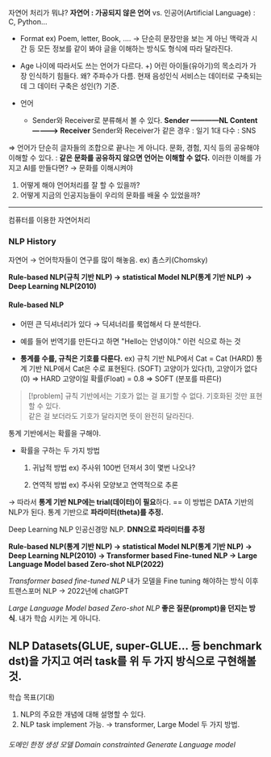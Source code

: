   
자연어 처리가 뭐냐?
**자연어 : 가공되지 않은 언어** vs. 인공어(Artificial Language) : C, Python…  
- Format
    ex) Poem, letter, Book, ….
    → 단순히 문장만을 보는 게 아닌 맥락과 시간 등 모든 정보를 같이 봐야
    글을 이해하는 방식도 형식에 따라 달라진다.

  
- Age
    나이에 따라서도 쓰는 언어가 다르다.
    +) 어린 아이들(유아기)의 목소리가 가장 인식하기 힘들다.
    왜? 주파수가 다름.
    현재 음성인식 서비스는 데이터로 구축되는데 그 데이터 구축은 성인(?) 기준.
    

- 언어
    - Sender와 Receiver로 분류해서 볼 수 있다.
        **Sender ————NL Content————> Receiver**
        Sender와 Receiver가 같은 경우 : 일기
        1대 다수 : SNS
        

⇒ 언어가 단순히 글자들의 조합으로 끝나는 게 아니다. 문화, 경험, 지식 등의 공유해야 이해할 수 있다. : **같은 문화를 공유하지 않으면 언어는 이해할 수 없다.**
이러한 이해를 가지고 AI를 만들다면? → 문화를 이해시켜야
  
1. 어떻게 해야 언어처리를 잘 할 수 있을까?
2. 어떻게 지금의 인공지능들이 우리의 문화를 배울 수 있었을까?

---
컴퓨터를 이용한 자연어처리

### NLP History
  
자연어 → 언어학자들이 연구를 많이 해놓음.
ex) 촘스키(Chomsky)
  
**Rule-based NLP(규칙 기반 NLP) → statistical Model NLP(통계 기반 NLP) → Deep Learning NLP(2010)**

#### Rule-based NLP
- 어떤 큰 딕셔너리가 있다 → 딕셔너리를 룩업해서 다 분석한다. 
- 예를 들어 번역기를 만든다고 하면 "Hello는 안녕이야." 이런 식으로 하는 것


- **통계를 수를, 규칙은 기호를 다룬다.**
	ex) 규칙 기반 NLP에서 Cat = Cat (HARD)
	통계 기반 NLP에서 Cat은 수로 표현된다. (SOFT)
	고양이가 있다(1), 고양이가 없다(0) ⇒ HARD
	고양이일 확률(Float) = 0.8 ⇒ SOFT (분포를 따른다)
  
> [!problem]
> 규칙 기반에서는 기호가 없는 걸 표기할 수 없다. 기호화된 것만 표현할 수 있다.  
> 같은 걸 보더라도 기호가 달라지면 뜻이 완전히 달라진다.


통계 기반에서는 확률을 구해야.
  
- 확률을 구하는 두 가지 방법
	1. 귀납적 방법
	    ex) 주사위 100번 던져서 3이 몇번 나오나?
	    
	2. 연역적 방법
	    ex) 주사위 모양보고 연역적으로 추론
    
→ 따라서 **통계 기반 NLP에는 trial(데이터)이 필요**하다. == 이 방법은 DATA 기반의 NLP가 된다.
통계 기반으로 **파라미터(theta)를 추정.**


Deep Learning NLP
인공신경망 NLP.
**DNN으로 파라미터를 추정**
  
**Rule-based NLP(통계 기반 NLP) → statistical Model NLP(통계 기반 NLP) → Deep Learning NLP(2010) → Transformer based Fine-tuned NLP → Large Language Model based Zero-shot NLP(2022)**
  
_Transformer based fine-tuned NLP_
내가 모델을 Fine tuning 해야하는 방식
이후 트랜스포머 NLP → 2022년에 chatGPT
  
_Large Language Model based Zero-shot NLP_
**좋은 질문(prompt)을 던지는 방식**. 내가 학습 시키는 게 아니다.


NLP Datasets(GLUE, super-GLUE… 등 benchmark dst)을 가지고 여러 task를 위 두 가지 방식으로 구현해볼 것.
---
  
학습 목표(기대)
1. NLP의 주요한 개념에 대해 설명할 수 있다.
2. NLP task implement 가능.
    → transformer, Large Model 두 가지 방법.


###### 도메인 한정 생성 모델 Domain constrainted Generate Language model